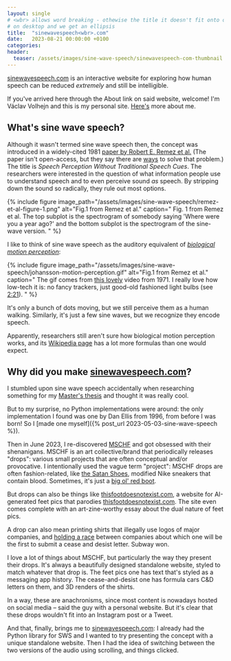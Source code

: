 ```yaml
---
layout: single
# <wbr> allows word breaking - othewise the title it doesn't fit onto one line
# on desktop and we get an ellipsis
title:  "sinewavespeech<wbr>.com"
date:   2023-08-21 00:00:00 +0100
categories:
header:
  teaser: /assets/images/sine-wave-speech/sinewavespeech-com-thumbnail.png
---
```


[sinewavespeech.com](https://sinewavespeech.com) is an interactive website for exploring how human speech can be reduced *extremely* and still be intelligible.

If you've arrived here through the About link on said website, welcome! I'm Václav Volhejn and this is my personal site.
[Here's](/about/) more about me.

## What's sine wave speech?

Although it wasn't termed sine wave speech then, the concept was introduced in a widely-cited 1981 [paper by Robert E. Remez et al.](https://www.science.org/doi/10.1126/science.7233191)
(The paper isn't open-access, but they say there are [ways](https://en.wikipedia.org/wiki/Sci-Hub) to solve that problem.)
The title is _Speech Perception Without Traditional Speech Cues_.
The researchers were interested in the question of what information people use to understand speech and to even perceive sound _as_ speech.
By stripping down the sound so radically, they rule out most options.

{% include figure image_path="/assets/images/sine-wave-speech/remez-et-al-figure-1.png" alt="Fig.1 from Remez et al." caption="
Fig. 1 from Remez et al.
The top subplot is the spectrogram of somebody saying 'Where were you a year ago?'
and the bottom subplot is the spectrogram of the sine-wave version.
" %}

I like to think of sine wave speech as the auditory equivalent of [_biological motion perception_](https://en.wikipedia.org/wiki/Biological_motion_perception):

{% include figure image_path="/assets/images/sine-wave-speech/johansson-motion-perception.gif" alt="Fig.1 from Remez et al." caption="
The gif comes from [this lovely](https://youtu.be/1F5ICP9SYLU?t=268) video from 1971.
I really love how low-tech it is: no fancy trackers, just good-old fashioned light bulbs (see [2:21](https://youtu.be/1F5ICP9SYLU?t=141)).
" %}

It's only a bunch of dots moving, but we still perceive them as a human walking.
Similarly, it's just a few sine waves, but we recognize they encode speech.

Apparently, researchers still aren't sure how biological motion perception works, and its [Wikipedia page](https://en.wikipedia.org/wiki/Biological_motion_perception) has a lot more formulas than one would expect.

## Why did you make [sinewavespeech.com](https://sinewavespeech.com)?

I stumbled upon sine wave speech accidentally when researching something for my [Master's thesis](/2022/09/21/msc-thesis.html)
and thought it was really cool.

But to my surprise, no Python implementations were around: the only implementation I found was one by Dan Ellis from 1996, from before I was born!
So I [made one myself]({% post_url 2023-05-03-sine-wave-speech %}).

Then in June 2023, I re-discovered [MSCHF](https://mschf.com/works) and got obsessed with their shenanigans.
MSCHF is an art collective/brand that periodically releases "drops": various small projects that are often conceptual and/or provocative.
I intentionally used the vague term "project": MSCHF drops are often fashion-related, like [the Satan Shoes](https://satan.shoes/), modified Nike sneakers that contain blood.
Sometimes, it's just a [big ol' red boot](https://mschf.com/shop/big-red-boot/).

But drops can also be things like [thisfootdoesnotexist<wbr>.com](https://thisfootdoesnotexist.com/),
a website for AI-generated feet pics that parodies [thisfootdoesnotexist<wbr>.com](https://thispersondoesnotexist.com/).
The site even comes complete with an art-zine-worthy essay about the dual nature of feet pics.

A drop can also mean printing shirts that illegally use logos of major companies, and [holding a race](https://cdgrandprix.com/)
between companies about which one will be the first to submit a cease and desist letter. Subway won.

I love a lot of things about MSCHF, but particularly the way they present their drops.
It's always a beautifully designed standalone website, styled to match whatever that drop is.
The feet pics one has text that's styled as a messaging app history.
The cease-and-desist one has formula cars C&D letters on them, and 3D renders of the shirts.

In a way, these are anachronisms, since most content is nowadays hosted on social media – said the guy with a personal website.
But it's clear that these drops wouldn't fit into an Instagram post or a Tweet.

And that, finally, brings me to [sinewavespeech.com](https://sinewavespeech.com):
I already had the Python library for SWS and I wanted to try presenting the concept with a unique standalone website.
Then I had the idea of switching between the two versions of the audio using scrolling, and things clicked.